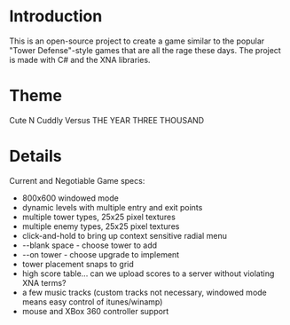 # Introduction #

This is an open-source project to create a game similar to the popular "Tower Defense"-style games that are all the rage these days.  The project is made with C# and the XNA libraries.

# Theme #

Cute N Cuddly Versus THE YEAR THREE THOUSAND

# Details #

Current and Negotiable Game specs:

  * 800x600 windowed mode
  * dynamic levels with multiple entry and exit points
  * multiple tower types, 25x25 pixel textures
  * multiple enemy types, 25x25 pixel textures
  * click-and-hold to bring up context sensitive radial menu
  * --blank space - choose tower to add
  * --on tower - choose upgrade to implement
  * tower placement snaps to grid
  * high score table... can we upload scores to a server without violating XNA terms?
  * a few music tracks (custom tracks not necessary, windowed mode means easy control of itunes/winamp)
  * mouse and XBox 360 controller support